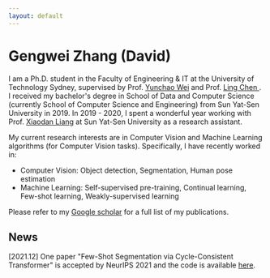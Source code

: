 ```yaml
---
layout: default
---
```


# Gengwei Zhang (David)
I am a Ph.D. student in the Faculty of Engineering & IT at the University of Technology Sydney, supervised by Prof. [Yunchao Wei](https://weiyc.github.io/index.html) and Prof. [Ling Chen
](https://profiles.uts.edu.au/Ling.Chen). I received my bachelor's degree in School of Data and Computer Science (currently School of Computer Science and Engineering) from Sun Yat-Sen University in 2019. In 2019 - 2020, I spent a wonderful year working with Prof. [Xiaodan Liang](https://lemondan.github.io/) at Sun Yat-Sen University as a research assistant. 

My current research interests are in Computer Vision and Machine Learning algorithms (for Computer Vision tasks). Specifically, I have recently worked in:
- Computer Vision: Object detection, Segmentation, Human pose estimation
- Machine Learning: Self-supervised pre-training, Continual learning, Few-shot learning, Weakly-supervised learning

Please refer to my [Google scholar](https://scholar.google.com/citations?user=YcikIekAAAAJ&hl=en) for a full list of my publications.

## News
[2021.12] One paper "Few-Shot Segmentation via Cycle-Consistent Transformer" is accepted by NeurIPS 2021 and the code is available [here](https://github.com/YanFangCS/CyCTR-Pytorch). 

